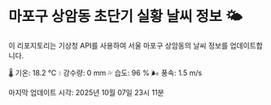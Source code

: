 
# 마포구 상암동 초단기 실황 날씨 정보 🌤️

이 리포지토리는 기상청 API를 사용하여 서울 마포구 상암동의 날씨 정보를 업데이트합니다. 

🌡️ 기온: 18.2 ℃
💧 강수량: 0 mm
💦 습도: 96 %
🌬️ 풍속: 1.5 m/s

마지막 업데이트 시각: 2025년 10월 07일 23시 11분    
